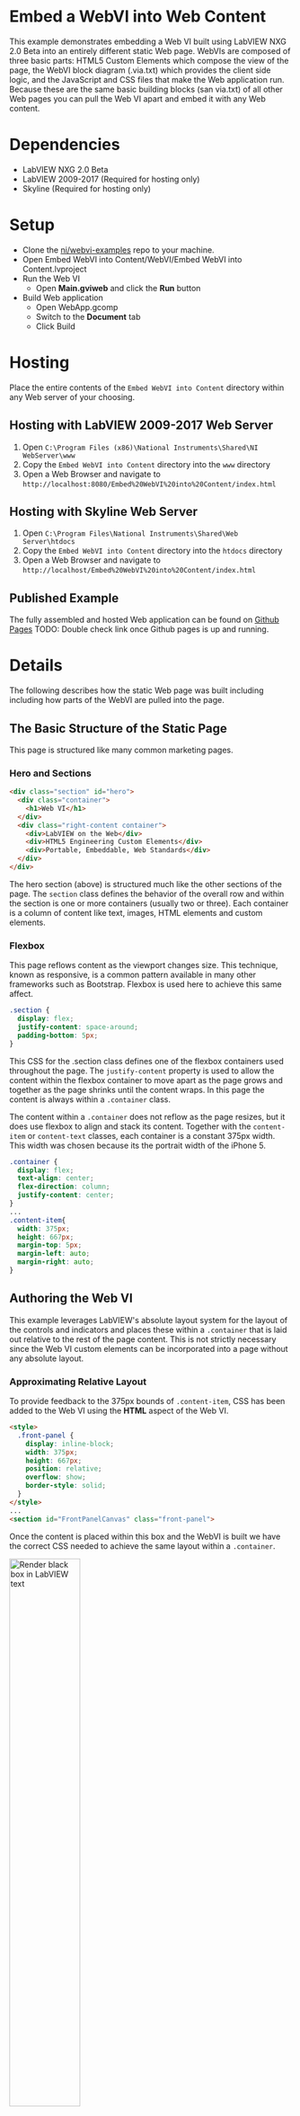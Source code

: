 # Embed a WebVI into Web Content
This example demonstrates embedding a Web VI built using LabVIEW NXG 2.0 Beta into an entirely different static Web page. WebVIs are composed of three basic parts: HTML5 Custom Elements which compose the view of the page, the WebVI block diagram (.via.txt) which provides the client side logic, and the JavaScript and CSS files that make the Web application run. Because these are the same basic building blocks (san via.txt) of all other Web pages you can pull the Web VI apart and embed it with any Web content.

# Dependencies
- LabVIEW NXG 2.0 Beta
- LabVIEW 2009-2017 (Required for hosting only)
- Skyline (Required for hosting only)

# Setup
- Clone the [ni/webvi-examples](https://github.com/ni/webvi-examples) repo to your machine.
- Open Embed WebVI into Content/WebVI/Embed WebVI into Content.lvproject
- Run the Web VI
  - Open **Main.gviweb** and click the **Run** button
- Build Web application
  - Open WebApp.gcomp
  - Switch to the **Document** tab
  - Click Build

# Hosting
Place the entire contents of the `Embed WebVI into Content` directory within any Web server of your choosing.
## Hosting with LabVIEW 2009-2017 Web Server
1. Open `C:\Program Files (x86)\National Instruments\Shared\NI WebServer\www`
2. Copy the `Embed WebVI into Content` directory into the `www` directory
3. Open a Web Browser and navigate to `http://localhost:8080/Embed%20WebVI%20into%20Content/index.html`

## Hosting with Skyline Web Server
1. Open `C:\Program Files\National Instruments\Shared\Web Server\htdocs`
2. Copy the `Embed WebVI into Content` directory into the `htdocs` directory
3. Open a Web Browser and navigate to `http://localhost/Embed%20WebVI%20into%20Content/index.html`

## Published Example
The fully assembled and hosted Web application can be found on [Github Pages]({{site.github.url}}/Embed%20WebVI%20into%20Content/index.html) TODO: Double check link once Github pages is up and running. 

# Details
The following describes how the static Web page was built including including how parts of the WebVI are pulled into the page.

## The Basic Structure of the Static Page
This page is structured like many common marketing pages.
### Hero and Sections
```html
<div class="section" id="hero">
  <div class="container">
    <h1>Web VI</h1>
  </div>
  <div class="right-content container">
    <div>LabVIEW on the Web</div>
    <div>HTML5 Engineering Custom Elements</div>
    <div>Portable, Embeddable, Web Standards</div>
  </div>
</div>
```
The hero section (above) is structured much like the other sections of the page. The `section` class defines the behavior of the overall row and within the section is one or more containers (usually two or three). Each container is a column of content like text, images, HTML elements and custom elements.

### Flexbox
This page reflows content as the viewport changes size. This technique, known as responsive, is a common pattern available in many other frameworks such as Bootstrap. Flexbox is used here to achieve this same affect.

```css
.section {
  display: flex;
  justify-content: space-around;
  padding-bottom: 5px;
}
```
This CSS for the .section class defines one of the flexbox containers used throughout the page. The `justify-content` property is used to allow the content within the flexbox container to move apart as the page grows and together as the page shrinks until the content wraps. In this page the content is always within a `.container` class.

The content within a `.container` does not reflow as the page resizes, but it does use flexbox to align and stack its content. Together with the `content-item` or `content-text` classes, each container is a constant 375px width. This width was chosen because its the portrait width of the iPhone 5.

```css
.container {
  display: flex;
  text-align: center;
  flex-direction: column;
  justify-content: center;
}
...
.content-item{
  width: 375px;
  height: 667px;
  margin-top: 5px;
  margin-left: auto;
  margin-right: auto;
}
```

## Authoring the Web VI
This example leverages LabVIEW's absolute layout system for the layout of the controls and indicators and places these within a `.container` that is laid out relative to the rest of the page content. This is not strictly necessary since the Web VI custom elements can be incorporated into a page without any absolute layout.

### Approximating Relative Layout
To provide feedback to the 375px bounds of `.content-item`, CSS has been added to the Web VI using the **HTML** aspect of the Web VI.
```html
<style>
  .front-panel {
    display: inline-block;
    width: 375px;
    height: 667px;
    position: relative;
    overflow: show;
    border-style: solid;
  }
</style>
...
<section id="FrontPanelCanvas" class="front-panel">

```
Once the content is placed within this box and the WebVI is built we have the correct CSS needed to achieve the same layout within a `.container`.

<img src="box-in-lv.PNG" alt="Render black box in LabVIEW text" width="50%">

### Build Process
Open `WebApp.gcomp` go to the **Document** tab and click **Build**. This produces the HTML (`Main.html`)of the front panel, the CSS defining the controls' absolute layout, and the compiled WebVI block diagram (`Main.via.txt`).

## Coping HTML Custom Elements, Styles, and References
This is the most brittle part of the process. If a controls is removed, added, or replaced this copy/paste process must occur again to incorporate them into the final page. Changes to the block diagram are less brittle since we can refer to the .via.txt using a relative path that does not change when the Web application is rebuilt.

### Control Custom Elements
```html
<jqx-slider data-ni-base-style="uninitialized" ni-control-id='28' binding-info='{"prop":"value","dco":0,"dataItem":"dataItem_Slider","unplacedOrDisabled":false,"sync":false}' label-id='29' value='0' min='0' max='9' interval='1' scale-position='far' ticks-visibility='minor' labels-visibility='all' format='decimal' significant-digits='6' scale-type='floatingPoint' orientation='horizontal'></jqx-slider>
```
Above is one of the sliders found in the page. It has a lot of properties which are usually set in LabVIEW and left alone afterwords. Each of these are copied from `Main.html` (built by LabVIEW) and pasted into `index.html` (written by hand).

```css
jqx-slider[ni-control-id='28'] {
  left: 20px;
  top: 450px;
  width: 250px;
  height: 62px;
  font-size: 12px;
  font-family: Roboto Condensed, sans-serif;
  font-style: normal;
  font-weight: normal;
  text-decoration: none;
}
```

Additionally the CSS emitted at the top of `Main.html` is copied into `main.css`. This CSS defines the absolute position, width, and height of each custom element. Small changes have been made to this CSS as the page was hand-tuned to look 'just right'.

### `web-application` and `ni-virtual-instrument` Custom Elements
In order for the WebVI to continue to run in the new page these two custom elements must also be copied into the HTML of the new page. They have no visual presence but the define the location of the `.via.txt` and configuration of Vireo.

The `ni-virtual-instrument` custom element needs no modification after it has been emitted into `Main.html` from LabVIEW. The `vireo-source` property `web-application` must be updated to reflect the relative path between `index.html` and `Main.via.txt`.

```html
<ni-web-application engine="VIREO" location="BROWSER" vireo-source="WebVI/Builds/Web%20Server/Configuration1/WebApp/Main.via.txt"><ni-virtual-instrument vi-name="Main.gviweb"></ni-virtual-instrument></ni-web-application>

```

## Important Directories
- **`WebVI`**: Everything within this directory is either the source code of the WebVI of the build output from LabVIEW. Most of the path and filenames are defaults obtained by using the **Web Application** template in LabVIEW NXG 2.0.
 - **`WebVI/Builds/Web Server/Configuration1/WebApp`**: This is the important bits of the emitted by LabVIEW when the Web Application is built.
- **`StaticPageResources`**: This directory contains all the hand maintained HTML and CSS files of the static page. This example requires no additional JavaScript.

# Usage
This technique might be used when there is an existing Web page that can be enhanced with the addition of inline WebVIs. An example may be educational course material with a WebVI inline that visualizes data acquired in a lab setting.
